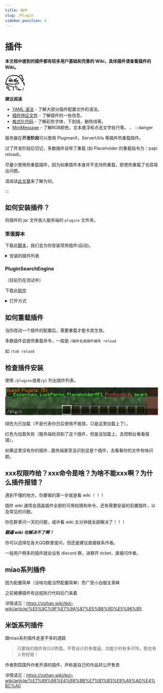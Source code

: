 ```yaml
---
title: 插件
slug: /Plugin
sidebar_position: 4
---
```


# 插件

**本文档中提到的插件都有较多用户基础和完善的 Wiki，具体插件请查看插件的 Wiki。**

![](_images/概览/餐叉.jpg)

**建议阅读**

- [YAML 语法](/docs/advance/YAML/YAML.md)    - 了解大部分插件配置文件的语法。
- [插件特征文件](/docs/process/plugin/plugin-signature-file.md)     - 了解插件的一些信息。
- [格式化代码](/docs/advance/format-code.md)       - 了解彩色字体，下划线，删除线等。
- [MiniMessage](/docs/advance/MiniMessage.md)   - 了解RGB颜色，文本悬浮和点击文字执行等。
、
:::danger

服务器在**开发阶段**可以使用 PlugmanX，ServerUtils 等插件热重载插件。

过了开发阶段后切记，多数插件自带了重载 (如 Placeholder 的重载指令为：papi reload)。

尽量少使用热重载插件，因为如果插件本身并不支持热重载，即使热重载了也容易出问题。

请阅读[此文章](https://madelinemiller.dev/blog/problem-with-reload/)来了解为何。

:::

## 如何安装插件？

将插件的 jar 文件放入服务端的 `plugins` 文件夹。

### 笨蛋脚本

下载此[脚本](https://github.com/lilingfengdev/NitWiki-Script/releases/download/windows-latest/auto-install-depend.exe)，我们会为你安装常用插件(自动)。

<details>
  <summary>安装的插件列表</summary>

- ProtocolLib 必备前置
- Luckperms 权限管理插件
- PlaceholderAPI 必备前置
- PlugManx 插件管理
- WorldEdit 创世神
- EssentialsX 基础插件
- Multiverse-Core 多世界管理
- ~~ViaVersion，ViaBackwards 跨版本~~
- AuthMe 登陆插件
- SkinRestorer 皮肤管理/皮肤修复
- TrChat 聊天插件
- MiniMotd MOTD插件

Via 自动安装已经移动到[此处](./other/Via/Via.md#笨蛋脚本)

</details>

### PluginSearchEngine

（目前仍在测试中）

下载此[软件](https://github.com/lilingfengdev/PluginSearchEngine/releases/download/windows-latest/main.exe)

<details>
<summary>打开方式</summary>
1. 双击打开软件。
2. 在搜索框中输入关键字，点击搜索按钮。
3. 双击链接将其复制到剪贴板。
4. 在浏览器地址栏中粘贴链接，可以看见插件的详情。
</details>

## 如何重载插件

当你改动一个插件的配置后，需要重载才能令其生效。

多数插件会提供重载命令，一般是 `/插件名或插件缩写 reload`

如 `/tab reload`

## 检查插件安装

使用 `/plugins`或者`/pl` 列出插件列表。

![](_images/概览/插件列表.png)

绿色为已加载（不是代表你日后使用不报错，只是这里加载上了）。

红色为加载失败（服务端检测到了这个插件，但是没加载上，去控制台看看报错）。

如果这里没有你的插件...服务端甚至没识别这是个插件，去看看你的文件有啥问题。

## xxx权限咋给？xxx命令是啥？为啥不能xxx啊？为什么插件报错？

遇到不懂的地方，你要做的第一步就是看 wiki ！！！

插件 wiki 通常会涵盖插件全部的可用权限和命令，还有需要安装的前置插件，以及常见的问题。

你在群里问一天的问题，或许看 wiki 五分钟就全部解决了！！！

***翻遍 wiki 也解决不了啊！***

你可以选择在各大QQ群里提问，但还是建议直接联系作者。

一般用户稍多的插件就会设有 discord 群，进群开 ticket，直接问作者。

## miao系列插件

因为配置简单（没啥功能当然配置简单）而广受小白服主青睐

之前被爆插件有远程执行代码后门来着

详情请见：https://yizhan.wiki/lezi-wiki/article/%E5%9C%9F%E7%9A%87%E5%B8%9D%E5%96%B5

## 米饭系列插件

跟miao系列插件走差不多的道路

> 只要我的插件有GUI界面，不管设计的多傻逼，功能少的有多可怜，那也有人夸好用！

作者剽窃国外作者开源的插件，声称是自己的作品并公开售卖

详情请见：https://yizhan.wiki/lezi-wiki/article/%E7%89%88%E4%B8%BB%E7%B1%B3%E9%A5%AD%E4%BC%A0
